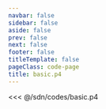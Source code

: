 ```yaml
---
navbar: false
sidebar: false
aside: false
prev: false
next: false
footer: false
titleTemplate: false
pageClass: code-page
title: basic.p4
---
```


<<< @/sdn/codes/basic.p4
